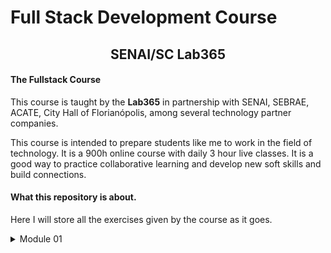 # Full Stack Development Course

 <div>
    <h2 style="text-align: center;">SENAI/SC Lab365</h2>
  </div>
  <div>
    <h4>The Fullstack Course</h4>
    <p>This course is taught by the <b>Lab365</b> in partnership with SENAI, SEBRAE, ACATE, City Hall of Florianópolis, among several technology partner companies.</p>
    <p>This course is intended to prepare students like me to work in the field of technology. It is a 900h online course with daily 3 hour live classes.
      It is a good way to practice collaborative learning and develop new soft skills and build connections.</p>
  </div>
  <div>
    <h4>What this repository is about.</h4>
    <p>
        Here I will store all the exercises given by the course as it goes.
    </p>
  </div>
  
  <details>
    <summary>Module 01</summary>
    <table>
      <thead>
        <tr>
          <th>
            Week
          </th>
          <th>Period</th>
          <th>Link</th>
        </tr>
      </thead>
      <tbody>
        <tr>
          <td>01</td>
          <td>30/jan - 03/feb</td>
          <td><a href="m1s1/week-one-exercises">Link</a></td>
        </tr>
        <tr>
          <td>02</td>
          <td>06/feb - 10/feb</td>
          <td><a href="/m1s2">Link</a></td>
        </tr>
        <tr>
          <td>03</td>
          <td>13/feb - 17/feb</td>
          <td><a href="/m1s3">Link</a></td>
        </tr>
        <tr>
          <td>04</td>
          <td>20/feb - 24/feb</td>
          <td><a href="/m1s4">Link</a></td>
        </tr>
                <tr>
          <td>05</td>
          <td>27/mar - 03/mar</td>
          <td><a href="/m1s6">Link</a></td>
        </tr>
        <tr>
          <td>06</td>
          <td>06/mar - 10/mar</td>
          <td><a href="/m1s6">Link</a></td>
        </tr>
        <tr>
          <td>07</td>
          <td>13/mar - 17/mar</td>
          <td><a href="/m1s7">Link</a></td>
        </tr>
        <tr>
          <td>08</td>
          <td>20/mar - 24/mar</td>
          <td><a href="/m1s8">Link</a></td>
        </tr>
        <tr>
          <td>09</td>
          <td>27/mar - 31/mar</td>
          <td><a href="/m1s9">Link</a></td>
        </tr>
      </tbody>
    </table>

  </details>
